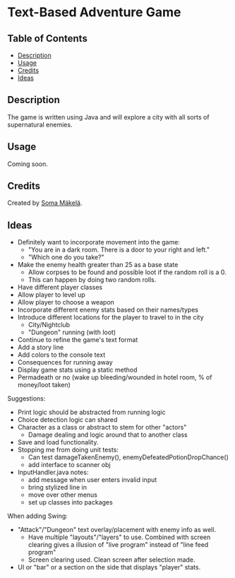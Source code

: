 # Text-Based Adventure Game

## Table of Contents

* [Description](#description)
* [Usage](#usage)
* [Credits](#credits)
* [Ideas](#ideas)

## Description

The game is written using Java and will explore a city with all sorts of supernatural enemies.

## Usage

Coming soon.

## Credits

Created by [Soma Mäkelä](https://github.com/smakela13).

## Ideas

- Definitely want to incorporate movement into the game: 
   - "You are in a dark room. There is a door to your right and left."
   - "Which one do you take?"
- Make the enemy health greater than 25 as a base state
   - Allow corpses to be found and possible loot if the random roll is a 0.
   - This can happen by doing two random rolls.
- Have different player classes
- Allow player to level up
- Allow player to choose a weapon
- Incorporate different enemy stats based on their names/types
- Introduce different locations for the player to travel to in the city
   - City/Nightclub 
   - "Dungeon" running (with loot) 
- Continue to refine the game's text format
- Add a story line
- Add colors to the console text
- Consequences for running away
- Display game stats using a static method
- Permadeath or no (wake up bleeding/wounded in hotel room, % of money/loot taken)

Suggestions:
- Print logic should be abstracted from running logic
- Choice detection logic can shared
- Character as a class or abstract to stem for other "actors"
   - Damage dealing and logic around that to another class
- Save and load functionality.
- Stopping me from doing unit tests:
   - Can test damageTakenEnemy(), enemyDefeatedPotionDropChance()
   - add interface to scanner obj 
- InputHandler.java notes:
   - add message when user enters invalid input
   - bring stylized line in
   - move over other menus
   - set up classes into packages

When adding Swing:
- "Attack"/"Dungeon" text overlay/placement with enemy info as well.
   - Have multiple "layouts"/"layers" to use. Combined with screen clearing gives a illusion of "live program" instead of "line feed program"
   - Screen clearing used. Clean screen after selection made.
- UI or "bar" or a section on the side that displays "player" stats. 
